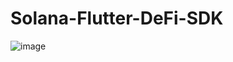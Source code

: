 # Solana-Flutter-DeFi-SDK

![image](https://user-images.githubusercontent.com/13432688/188311135-13376bba-bceb-489c-8c5c-f4bec1055365.png)
